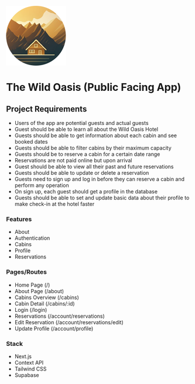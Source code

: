 ![The Wild Oasis Logo](./public/logo.png)

# The Wild Oasis (Public Facing App)

## Project Requirements

- Users of the app are potential guests and actual guests
- Guest should be able to learn all about the Wild Oasis Hotel
- Guests should be able to get information about each cabin and see booked dates
- Guests should be able to filter cabins by their maximum capacity
- Guests should be to reserve a cabin for a certain date range
- Reservations are not paid online but upon arrival
- Guest should be able to view all their past and future reservations
- Guests should be able to update or delete a reservation
- Guests need to sign up and log in before they can reserve a cabin and perform any operation
- On sign up, each guest should get a profile in the database
- Guests should be able to set and update basic data about their profile to make check-in at the hotel faster

### Features

- About
- Authentication
- Cabins
- Profile
- Reservations

### Pages/Routes

- Home Page (/)
- About Page (/about)
- Cabins Overview (/cabins)
- Cabin Detail (/cabins/:id)
- Login (/login)
- Reservations (/account/reservations)
- Edit Reservation (/account/reservations/edit)
- Update Profile (/account/profile)

### Stack

- Next.js
- Context API
- Tailwind CSS
- Supabase

